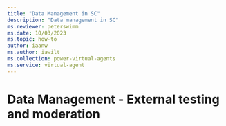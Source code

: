 ```yaml
---
title: "Data Management in SC"
description: "Data management in SC"
ms.reviewer: peterswimm
ms.date: 10/03/2023
ms.topic: how-to
author: iaanw
ms.author: iawilt
ms.collection: power-virtual-agents
ms.service: virtual-agent
---
```


# Data Management - External testing and moderation
